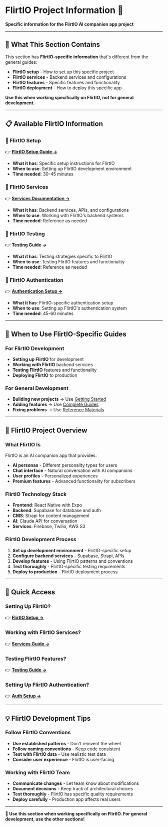 # FlirtIO Project Information 📱

**Specific information for the FlirtIO AI companion app project**

---

## 🎯 **What This Section Contains**

This section has **FlirtIO-specific information** that's different from the general guides:
- **FlirtIO setup** - How to set up this specific project
- **FlirtIO services** - Backend services and configurations
- **FlirtIO features** - Specific features and functionality
- **FlirtIO deployment** - How to deploy this specific app

**Use this when working specifically on FlirtIO, not for general development.**

---

## 📋 **Available FlirtIO Information**

### **🚀 FlirtIO Setup**
👉 **[FlirtIO Setup Guide →](01_SETUP.md)**
- **What it has**: Specific setup instructions for FlirtIO
- **When to use**: Setting up FlirtIO development environment
- **Time needed**: 30-45 minutes

### **🔧 FlirtIO Services**
👉 **[Services Documentation →](02_SERVICES.md)**
- **What it has**: Backend services, APIs, and configurations
- **When to use**: Working with FlirtIO's backend systems
- **Time needed**: Reference as needed

### **🧪 FlirtIO Testing**
👉 **[Testing Guide →](04_TESTING.md)**
- **What it has**: Testing strategies specific to FlirtIO
- **When to use**: Testing FlirtIO features and functionality
- **Time needed**: Reference as needed

### **🔐 FlirtIO Authentication**
👉 **[Authentication Setup →](03_AUTHENTICATION_SETUP_GUIDE.md)**
- **What it has**: FlirtIO-specific authentication setup
- **When to use**: Setting up FlirtIO's authentication system
- **Time needed**: 45-60 minutes

---

## 🚀 **When to Use FlirtIO-Specific Guides**

### **For FlirtIO Development**
- **Setting up FlirtIO** for development
- **Working with FlirtIO** backend services
- **Testing FlirtIO** features and functionality
- **Deploying FlirtIO** to production

### **For General Development**
- **Building new projects** → Use [Getting Started](../GETTING_STARTED/00_README.md)
- **Adding features** → Use [Complete Guides](../HOW_TO_DO_THINGS/00_README.md)
- **Fixing problems** → Use [Reference Materials](../REFERENCE_MATERIAL/00_README.md)

---

## 🎯 **FlirtIO Project Overview**

### **What FlirtIO Is**
FlirtIO is an AI companion app that provides:
- **AI personas** - Different personality types for users
- **Chat interface** - Natural conversation with AI companions
- **User profiles** - Personalized experiences
- **Premium features** - Advanced functionality for subscribers

### **FlirtIO Technology Stack**
- **Frontend**: React Native with Expo
- **Backend**: Supabase for database and auth
- **CMS**: Strapi for content management
- **AI**: Claude API for conversation
- **Services**: Firebase, Twilio, AWS S3

### **FlirtIO Development Process**
1. **Set up development environment** - FlirtIO-specific setup
2. **Configure backend services** - Supabase, Strapi, APIs
3. **Develop features** - Using FlirtIO patterns and conventions
4. **Test thoroughly** - FlirtIO-specific testing requirements
5. **Deploy to production** - FlirtIO deployment process

---

## 🚀 **Quick Access**

### **Setting Up FlirtIO?**
👉 **[FlirtIO Setup →](01_SETUP.md)**

### **Working with FlirtIO Services?**
👉 **[Services Guide →](02_SERVICES.md)**

### **Testing FlirtIO Features?**
👉 **[Testing Guide →](04_TESTING.md)**

### **Setting Up FlirtIO Authentication?**
👉 **[Auth Setup →](03_AUTHENTICATION_SETUP_GUIDE.md)**

---

## 💡 **FlirtIO Development Tips**

### **Follow FlirtIO Conventions**
- **Use established patterns** - Don't reinvent the wheel
- **Follow naming conventions** - Keep code consistent
- **Test with FlirtIO data** - Use realistic test data
- **Consider user experience** - FlirtIO is user-facing

### **Working with FlirtIO Team**
- **Communicate changes** - Let team know about modifications
- **Document decisions** - Keep track of architectural choices
- **Test thoroughly** - FlirtIO has specific quality requirements
- **Deploy carefully** - Production app affects real users

---

**🎯 Use this section when working specifically on FlirtIO. For general development, use the other sections!**